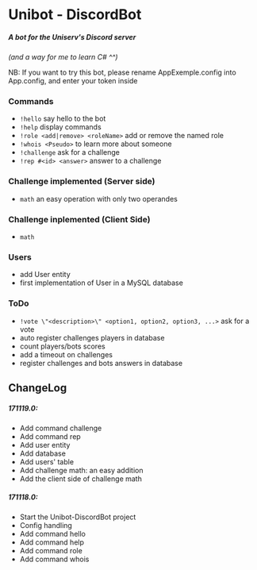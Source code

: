 # Unibot - DiscordBot
##### A bot for the Uniserv's Discord server
_(and a way for me to learn C# ^^)_

NB: If you want to try this bot, please rename AppExemple.config into App.config, and enter your token inside

### Commands
- `!hello` say hello to the bot
- `!help` display commands
- `!role <add|remove> <roleName>` add or remove the named role
- `!whois <Pseudo>` to learn more about someone
- `!challenge` ask for a challenge
- `!rep #<id> <answer>` answer to a challenge

### Challenge implemented (Server side)
- `math` an easy operation with only two operandes

### Challenge inplemented (Client Side)
- `math`

### Users
- add User entity
- first implementation of User in a MySQL database



### ToDo
- `!vote \"<description>\" <option1, option2, option3, ...>` ask for a vote
- auto register challenges players in database
- count players/bots scores
- add a timeout on challenges
- register challenges and bots answers in database 


## ChangeLog
##### 171119.0:
- Add command challenge
- Add command rep
- Add user entity
- Add database
- Add users' table
- Add challenge math: an easy addition
- Add the client side of challenge math

##### 171118.0:
- Start the Unibot-DiscordBot project
- Config handling
- Add command hello
- Add command help
- Add command role
- Add command whois

